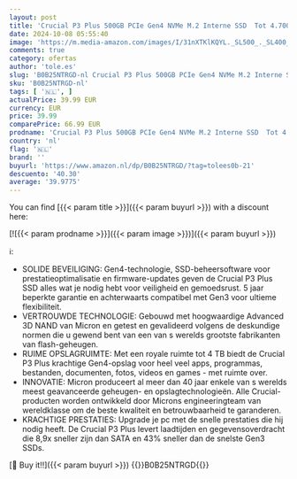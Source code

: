 ```yaml
---
layout: post
title: 'Crucial P3 Plus 500GB PCIe Gen4 NVMe M.2 Interne SSD  Tot 4.700 MB/s  Compatibel met Laptop en Desktop  Solid State Drive - CT500P3PSSD8'
date: 2024-10-08 05:55:40
image: 'https://m.media-amazon.com/images/I/31nXTKlKQYL._SL500_._SL400_.jpg'
comments: true
category: ofertas
author: 'tole.es'
slug: 'B0B25NTRGD-nl Crucial P3 Plus 500GB PCIe Gen4 NVMe M.2 Interne SSD Tot...'
sku: 'B0B25NTRGD-nl'
tags: [ '🇳🇱', ]
actualPrice: 39.99 EUR
currency: EUR
price: 39.99
comparePrice: 66.99 EUR
prodname: 'Crucial P3 Plus 500GB PCIe Gen4 NVMe M.2 Interne SSD  Tot 4.700 MB/s  Compatibel met Laptop en Desktop  Solid State Drive - CT500P3PSSD8'
country: 'nl'
flag: '🇳🇱'
brand: ''
buyurl: 'https://www.amazon.nl/dp/B0B25NTRGD/?tag=tolees0b-21'
descuento: '40.30'
average: '39.9775'
---
```


You can find [{{< param title >}}]({{< param buyurl >}}) with a discount here:

[![{{< param prodname >}}]({{< param image >}})]({{< param buyurl >}})

ℹ️:

- SOLIDE BEVEILIGING: Gen4-technologie, SSD-beheersoftware voor prestatieoptimalisatie en firmware-updates geven de Crucial P3 Plus SSD alles wat je nodig hebt voor veiligheid en gemoedsrust. 5 jaar beperkte garantie en achterwaarts compatibel met Gen3 voor ultieme flexibiliteit.
- VERTROUWDE TECHNOLOGIE: Gebouwd met hoogwaardige Advanced 3D NAND van Micron en getest en gevalideerd volgens de deskundige normen die u gewend bent van een van s werelds grootste fabrikanten van flash-geheugen.
- RUIME OPSLAGRUIMTE: Met een royale ruimte tot 4 TB biedt de Crucial P3 Plus krachtige Gen4-opslag voor heel veel apps, programmas, bestanden, documenten, fotos, videos en games - met ruimte over.
- INNOVATIE: Micron produceert al meer dan 40 jaar enkele van s werelds meest geavanceerde geheugen- en opslagtechnologieën. Alle Crucial-producten worden ontwikkeld door Microns engineeringteam van wereldklasse om de beste kwaliteit en betrouwbaarheid te garanderen.
- KRACHTIGE PRESTATIES: Upgrade je pc met de snelle prestaties die hij nodig heeft. De Crucial P3 Plus levert laadtijden en gegevensoverdracht die 8,9x sneller zijn dan SATA en 43% sneller dan de snelste Gen3 SSDs.

[🛒 Buy it!!]({{< param buyurl >}})
{{<world>}}B0B25NTRGD{{</world>}}
